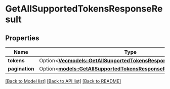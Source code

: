 # GetAllSupportedTokensResponseResult

## Properties

Name | Type | Description | Notes
------------ | ------------- | ------------- | -------------
**tokens** | Option<[**Vec<models::GetAllSupportedTokensResponseResultTokensInner>**](GetAllSupportedTokensResponse_result_tokens_inner.md)> |  | [optional]
**pagination** | Option<[**models::GetAllSupportedTokensResponseResultPagination**](GetAllSupportedTokensResponse_result_pagination.md)> |  | [optional]

[[Back to Model list]](../README.md#documentation-for-models) [[Back to API list]](../README.md#documentation-for-api-endpoints) [[Back to README]](../README.md)


